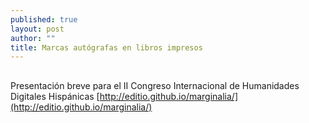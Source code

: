 ```yaml
---
published: true
layout: post
author: ""
title: Marcas autógrafas en libros impresos
---
```




##

Presentación breve para el II Congreso Internacional de Humanidades Digitales Hispánicas [http://editio.github.io/marginalia/](http://editio.github.io/marginalia/)


